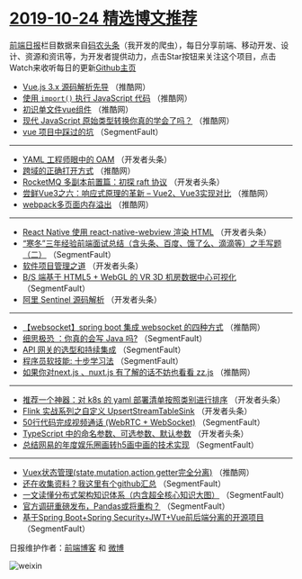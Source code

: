 # [2019-10-24 精选博文推荐](http://hao.caibaojian.com/date/2019/10/24)

[前端日报](http://caibaojian.com/c/news)栏目数据来自[码农头条](http://hao.caibaojian.com/)（我开发的爬虫），每日分享前端、移动开发、设计、资源和资讯等，为开发者提供动力，点击Star按钮来关注这个项目，点击Watch来收听每日的更新[Github主页](https://github.com/kujian/frontendDaily)
* [Vue.js 3.x 源码解析先导](http://hao.caibaojian.com/128884.html) （推酷网）
* [使用 `import()` 执行 JavaScript 代码](http://hao.caibaojian.com/128893.html) （推酷网）
* [初识单文件vue组件](http://hao.caibaojian.com/128886.html) （推酷网）
* [现代 JavaScript 原始类型转换你真的学会了吗？](http://hao.caibaojian.com/128894.html) （推酷网）
* [vue 项目中踩过的坑](http://hao.caibaojian.com/128833.html) （SegmentFault）

***
* [YAML 工程师眼中的 OAM](http://hao.caibaojian.com/128848.html) （开发者头条）
* [跨域的正确打开方式](http://hao.caibaojian.com/128888.html) （推酷网）
* [RocketMQ 多副本前置篇：初探 raft 协议](http://hao.caibaojian.com/128849.html) （开发者头条）
* [尝鲜Vue3之六：响应式原理的革新 &#8211; Vue2、Vue3实现对比](http://hao.caibaojian.com/128871.html) （推酷网）
* [webpack多页面内存溢出](http://hao.caibaojian.com/128872.html) （推酷网）

***
* [React Native 使用 react-native-webview 渲染 HTML](http://hao.caibaojian.com/128854.html) （开发者头条）
* [“寒冬”三年经验前端面试总结（含头条、百度、饿了么、滴滴等）之手写题（二）](http://hao.caibaojian.com/128828.html) （SegmentFault）
* [软件项目管理之道](http://hao.caibaojian.com/128844.html) （开发者头条）
* [B/S 端基于 HTML5 + WebGL 的 VR 3D 机房数据中心可视化](http://hao.caibaojian.com/128913.html) （SegmentFault）
* [阿里 Sentinel 源码解析](http://hao.caibaojian.com/128845.html) （开发者头条）

***
* [【websocket】spring boot 集成 websocket 的四种方式](http://hao.caibaojian.com/128869.html) （推酷网）
* [细思极恐 ：你真的会写 Java 吗?](http://hao.caibaojian.com/128835.html) （SegmentFault）
* [API 网关的选型和持续集成](http://hao.caibaojian.com/128836.html) （SegmentFault）
* [程序员软技能: 十步学习法](http://hao.caibaojian.com/128837.html) （SegmentFault）
* [如果你对next.js 、nuxt.js 有了解的话不妨也看看 zz.js](http://hao.caibaojian.com/128892.html) （推酷网）

***
* [推荐一个神器：对 k8s 的 yaml 部署清单按照类别进行排序](http://hao.caibaojian.com/128805.html) （开发者头条）
* [Flink 实战系列之自定义 UpsertStreamTableSink](http://hao.caibaojian.com/128852.html) （开发者头条）
* [50行代码完成视频通话 (WebRTC + WebSocket)](http://hao.caibaojian.com/128827.html) （SegmentFault）
* [TypeScript 中的命名参数、可选参数、默认参数](http://hao.caibaojian.com/128855.html) （开发者头条）
* [总结网易的年度娱乐圈画转h5画中画的技术实现](http://hao.caibaojian.com/128829.html) （SegmentFault）

***
* [Vuex状态管理(state,mutation,action,getter完全分离)](http://hao.caibaojian.com/128874.html) （推酷网）
* [还在收集资料？我这里有个github汇总](http://hao.caibaojian.com/128840.html) （SegmentFault）
* [一文读懂分布式架构知识体系（内含超全核心知识大图）](http://hao.caibaojian.com/128830.html) （SegmentFault）
* [官方调研重磅发布，Pandas或将重构？](http://hao.caibaojian.com/128841.html) （SegmentFault）
* [基于Spring Boot+Spring Security+JWT+Vue前后端分离的开源项目](http://hao.caibaojian.com/128910.html) （SegmentFault）

日报维护作者：[前端博客](http://caibaojian.com/) 和 [微博](http://caibaojian.com/go/weibo)

![weixin](https://user-images.githubusercontent.com/3055447/38468989-651132ac-3b80-11e8-8e6b-15122322a9d7.png)